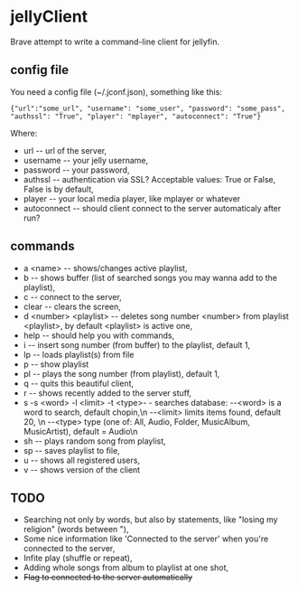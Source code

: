 # jellyClient
Brave attempt to write a command-line client for jellyfin.

## config file
You need a config file (~/.jconf.json), something like this:

~~~
{"url":"some_url", "username": "some_user", "password": "some_pass", "authssl": "True", "player": "mplayer", "autoconnect": "True"}
~~~
Where:
* url -- url of the server,
* username -- your jelly username,
* password -- your password,
* authssl -- authentication via SSL? Acceptable values: True or False, False is by default,
* player -- your local media player, like mplayer or whatever
* autoconnect -- should client connect to the server automaticaly after run?

## commands
* a \<name\> -- shows/changes active playlist,
* b -- shows buffer (list of searched songs you may wanna add to the playlist),
* c -- connect to the server,
* clear -- clears the screen,
* d \<number\> \<playlist\> -- deletes song number \<number\> from playlist \<playlist\>, by default
  \<playlist\> is active one,
* help -- should help you with commands,
* i <number> -- insert song number <number> (from buffer) to the playlist, default 1,
* lp -- loads playlist(s) from file
* p -- show playlist
* pl <number> -- plays the song number <number> (from playlist), default 1,
* q -- quits this beautiful client,
* r -- shows recently added to the server stuff,
* s -s \<word\> -l \<limit\> -t \<type\>- - searches database:
--\<word\> is a word to search, default chopin,\n
--\<limit\> limits items found, default 20, \n
--\<type\> type (one of: All, Audio, Folder, MusicAlbum, MusicArtist), default = Audio\n
* sh -- plays random song from playlist,
* sp -- saves playlist to file,
* u -- shows all registered users,
* v -- shows version of the client

## TODO
* Searching not only by words, but also by statements, like "losing my religion" (words between "),
* Some nice information like 'Connected to the server' when you're connected to the server,
* Infite play (shuffle or repeat),
* Adding whole songs from album to playlist at one shot,
* ~~Flag to connected to the server automatically~~

